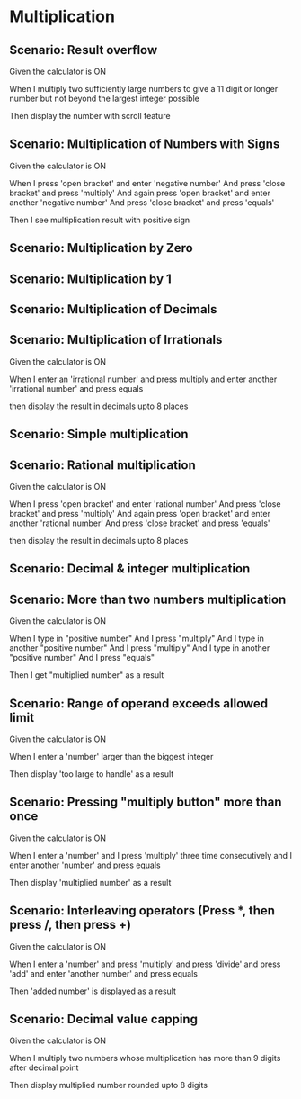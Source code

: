# Multiplication

## Scenario: Result overflow

Given the calculator is ON

When I multiply two sufficiently large numbers
to give a 11 digit or longer number
but not beyond the largest integer possible

Then display the number with scroll feature

## Scenario: Multiplication of Numbers with Signs

Given the calculator is ON

When I press 'open bracket' and enter 'negative number'
And press 'close bracket' and press 'multiply'
And again press 'open bracket' and enter another 'negative number'
And press 'close bracket' and press 'equals'

Then I see multiplication result with positive sign

## Scenario: Multiplication by Zero

## Scenario: Multiplication by 1

## Scenario: Multiplication of Decimals

## Scenario: Multiplication of Irrationals

Given the calculator is ON

When I enter an 'irrational number'
and press multiply
and enter another 'irrational number'
and press equals

then display the result in decimals upto 8 places

## Scenario: Simple multiplication

## Scenario: Rational multiplication

Given the calculator is ON

When I press 'open bracket' and enter 'rational number'
And press 'close bracket' and press 'multiply'
And again press 'open bracket' and enter another 'rational number'
And press 'close bracket' and press 'equals'

then display the result in decimals upto 8 places

## Scenario: Decimal & integer multiplication

## Scenario: More than two numbers multiplication

Given the calculator is ON

When I type in "positive number"
And I press "multiply"
And I type in another "positive number"
And I press "multiply"
And I type in another "positive number"
And I press "equals"

Then I get "multiplied number" as a result

## Scenario: Range of operand exceeds allowed limit

Given the calculator is ON

When I enter a 'number' larger than the biggest integer

Then display 'too large to handle' as a result

## Scenario: Pressing "multiply button" more than once

Given the calculator is ON

When I enter a 'number'
and I press 'multiply' three time consecutively
and I enter another 'number'
and press equals

Then display 'multiplied number' as a result

## Scenario: Interleaving operators (Press *, then press /, then press +)

Given the calculator is ON

When I enter a 'number'
and press 'multiply'
and press 'divide'
and press 'add'
and enter 'another number'
and press equals

Then 'added number' is displayed as a result

## Scenario: Decimal value capping

Given the calculator is ON

When I multiply two numbers
whose multiplication has more than 9 digits
after decimal point

Then display multiplied number rounded upto 8 digits
